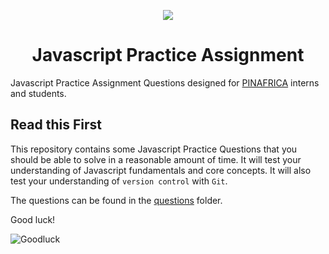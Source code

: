 <p style='text-align:center;'><img src='https://pinafrica.org/static/logo.svg' /></p>
<h1 style='text-align:center'> Javascript Practice Assignment</h1>

Javascript Practice Assignment Questions designed for [PINAFRICA](https://pinafrica.org) interns and students.

## Read this First
This repository contains some Javascript Practice Questions that you should be able to solve in a reasonable amount of time. It will test your understanding of Javascript fundamentals and core concepts. It will also test your understanding of `version control` with `Git`.

The questions can be found in the [questions](/questions) folder.

Good luck!

![Goodluck](https://media.giphy.com/media/1iTX9tGRTTTVZb7q/giphy.gif)
